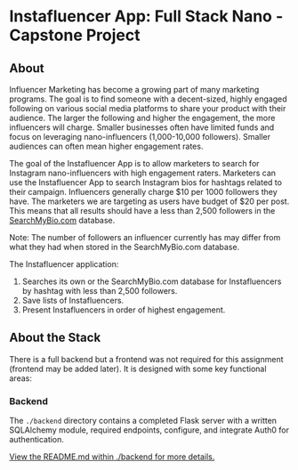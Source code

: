 # Instafluencer App: Full Stack Nano - Capstone Project

## About

Influencer Marketing has become a growing part of many marketing programs. The goal is to find someone with a decent-sized, highly engaged following on various social media platforms to share your product with their audience. The larger the following and higher the engagement, the more influencers will charge. Smaller businesses often have limited funds and focus on leveraging nano-influencers (1,000-10,000 followers). Smaller audiences can often mean higher engagement rates.

The goal of the Instafluencer App is to allow marketers to search for Instagram nano-influencers with high engagement raters. Marketers can use the Instafluencer App to search Instagram bios for hashtags related to their campaign. Influencers generally charge $10 per 1000 followers they have. The marketers we are targeting as users have budget of $20 per post. This means that all results should have a less than 2,500 followers in the [SearchMyBio.com](www.SearchMyBio.com) database.

Note: The number of followers an influencer currently has may differ from what they had when stored in the SearchMyBio.com database.

The Instafluencer application:

1. Searches its own or the SearchMyBio.com database for Instafluencers by hashtag with less than 2,500 followers.
2. Save lists of Instafluencers.
3. Present Instafluencers in order of highest engagement.


## About the Stack

There is a full backend but a frontend was not required for this assignment (frontend may be added later). It is designed with some key functional areas:

### Backend

The `./backend` directory contains a completed Flask server with a written SQLAlchemy module, required endpoints, configure, and integrate Auth0 for authentication.

[View the README.md within ./backend for more details.](./backend/README.md)
